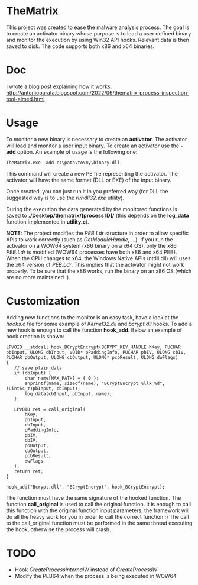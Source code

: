 # TheMatrix
This project was created to ease the malware analysis process. The goal is to create an activator binary whose purpose is to load a user defined binary and monitor the execution by using Win32 API hooks. Relevant data is then saved to disk. The code supports both x86 and x64 binaries.

# Doc
I wrote a blog post explaining how it works: <a href="http://antonioparata.blogspot.com/2022/06/thematrix-process-inspection-tool-aimed.html">http://antonioparata.blogspot.com/2022/06/thematrix-process-inspection-tool-aimed.html</a>

# Usage
To monitor a new binary is necessary to create an **activator**. The activator will load and monitor a user input binary. To create an activator use the **-add** option. An example of usage is the following one:

```
TheMatrix.exe -add c:\path\to\my\binary.dll
```

This command will create a new PE file representing the activator. The activator will have the same format (DLL or EXE) of the input binary.

Once created, you can just run it in you preferred way (for DLL the suggested way is to use the *rundll32.exe* utility).

During the execution the data generated by the monitored functions is saved to **./Desktop/thematrix/[process ID]/** (this depends on the **log_data** function  implemented in **utility.c**). 

**NOTE**: The project modifies the _PEB.Ldr_ structure in order to allow specific APIs to work correctly (such as _GetModuleHandle_, ...). If you run the activator on a WOW64 system (x86 binary on a x64 OS), only the x86 _PEB.Ldr_ is modified (WOW64 processes have both x86 and x64 PEB). When the CPU changes to x64, the Windows Native APIs (ntdll.dll) will uses the x64 version of _PEB.Ldr_. This implies that the activator might not work properly. To be sure that the x86 works, run the binary on an x86 OS (which are no more maintained :\).
  
# Customization
Adding new functions to the monitor is an easy task, have a look at the *hooks.c* file for some example of *Kernel32.dll* and *bcrypt.dll* hooks. To add a new hook is enough to call the function **hook_add**. Below an example of hook creation is shown:
  
 ```
 LPVOID __stdcall hook_BCryptEncrypt(BCRYPT_KEY_HANDLE hKey, PUCHAR pbInput, ULONG cbInput, VOID* pPaddingInfo, PUCHAR pbIV, ULONG cbIV, PUCHAR pbOutput, ULONG cbOutput, ULONG* pcbResult, ULONG dwFlags)
{
	// save plain data
	if (cbInput) {
		char name[MAX_PATH] = { 0 };
		snprintf(name, sizeof(name), "BCryptEncrypt_%llx_%d", (uint64_t)pbInput, cbInput);
		log_data(cbInput, pbInput, name);
	}	

	LPVOID ret = call_original(
		hKey,
		pbInput,
		cbInput,
		pPaddingInfo,
		pbIV,
		cbIV,
		pbOutput,
		cbOutput,
		pcbResult,
		dwFlags
	);
	return ret;
}
  
hook_add("Bcrypt.dll", "BCryptEncrypt", hook_BCryptEncrypt);
```
  
The function must have the same signature of the hooked function. The function **call_original** is used to call the original function. It is enough to call this function with the original function input parameters, the framework will do all the heavy work for you in order to call the correct function ;) The call to the call_original function must be performed in the same thread executing the hook, otherwise the process will crash.

# TODO
* Hook _CreateProcessInternalW_ instead of _CreateProcessW_
* Modify the PEB64 when the process is being executed in WOW64

